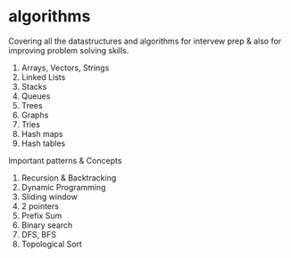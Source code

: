 # algorithms

Covering all the datastructures and algorithms for intervew prep & also for improving problem solving skills. 

1. Arrays, Vectors, Strings
2. Linked Lists
3. Stacks
4. Queues
5. Trees
6. Graphs
7. Tries
8. Hash maps
9. Hash tables


Important patterns & Concepts 
1. Recursion & Backtracking
2. Dynamic Programming
3. Sliding window
4. 2 pointers
5. Prefix Sum
6. Binary search
7. DFS, BFS
8. Topological Sort
